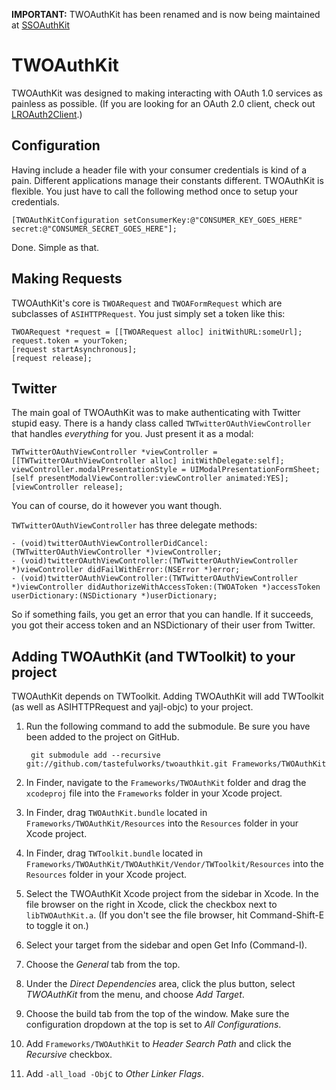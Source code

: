 **IMPORTANT:** TWOAuthKit has been renamed and is now being maintained at [SSOAuthKit](http://github.com/samsoffes/ssoauthkit)

# TWOAuthKit

TWOAuthKit was designed to making interacting with OAuth 1.0 services as painless as possible. (If you are looking for an OAuth 2.0 client, check out [LROAuth2Client](http://github.com/lukeredpath/lroauth2client).)

## Configuration

Having include a header file with your consumer credentials is kind of a pain. Different applications manage their constants different. TWOAuthKit is flexible. You just have to call the following method once to setup your credentials.

    [TWOAuthKitConfiguration setConsumerKey:@"CONSUMER_KEY_GOES_HERE" secret:@"CONSUMER_SECRET_GOES_HERE"];

Done. Simple as that.

## Making Requests

TWOAuthKit's core is `TWOARequest` and `TWOAFormRequest` which are subclasses of `ASIHTTPRequest`. You just simply set a token like this:

    TWOARequest *request = [[TWOARequest alloc] initWithURL:someUrl];
    request.token = yourToken;
    [request startAsynchronous];
    [request release];

## Twitter

The main goal of TWOAuthKit was to make authenticating with Twitter stupid easy. There is a handy class called `TWTwitterOAuthViewController` that handles *everything* for you. Just present it as a modal:

    TWTwitterOAuthViewController *viewController = [[TWTwitterOAuthViewController alloc] initWithDelegate:self];
    viewController.modalPresentationStyle = UIModalPresentationFormSheet;
    [self presentModalViewController:viewController animated:YES];
    [viewController release];

You can of course, do it however you want though.

`TWTwitterOAuthViewController` has three delegate methods:

    - (void)twitterOAuthViewControllerDidCancel:(TWTwitterOAuthViewController *)viewController;
    - (void)twitterOAuthViewController:(TWTwitterOAuthViewController *)viewController didFailWithError:(NSError *)error;
    - (void)twitterOAuthViewController:(TWTwitterOAuthViewController *)viewController didAuthorizeWithAccessToken:(TWOAToken *)accessToken userDictionary:(NSDictionary *)userDictionary;

So if something fails, you get an error that you can handle. If it succeeds, you got their access token and an NSDictionary of their user from Twitter.

## Adding TWOAuthKit (and TWToolkit) to your project

TWOAuthKit depends on TWToolkit. Adding TWOAuthKit will add TWToolkit (as well as ASIHTTPRequest and yajl-objc) to your project.

1. Run the following command to add the submodule. Be sure you have been added to the project on GitHub.

        git submodule add --recursive git://github.com/tastefulworks/twoauthkit.git Frameworks/TWOAuthKit

2. In Finder, navigate to the `Frameworks/TWOAuthKit` folder and drag the `xcodeproj` file into the `Frameworks` folder in your Xcode project.

3. In Finder, drag `TWOAuthKit.bundle` located in `Frameworks/TWOAuthKit/Resources` into the `Resources` folder in your Xcode project.

4. In Finder, drag `TWToolkit.bundle` located in `Frameworks/TWOAuthKit/TWOAuthKit/Vendor/TWToolkit/Resources` into the `Resources` folder in your Xcode project.

5. Select the TWOAuthKit Xcode project from the sidebar in Xcode. In the file browser on the right in Xcode, click the checkbox next to `libTWOAuthKit.a`. (If you don't see the file browser, hit Command-Shift-E to toggle it on.)

6. Select your target from the sidebar and open Get Info (Command-I).

7. Choose the *General* tab from the top.

8. Under the *Direct Dependencies* area, click the plus button, select *TWOAuthKit* from the menu, and choose *Add Target*.

9. Choose the build tab from the top of the window. Make sure the configuration dropdown at the top is set to *All Configurations*.

9. Add `Frameworks/TWOAuthKit` to *Header Search Path* and click the *Recursive* checkbox.

10. Add `-all_load -ObjC` to *Other Linker Flags*.
